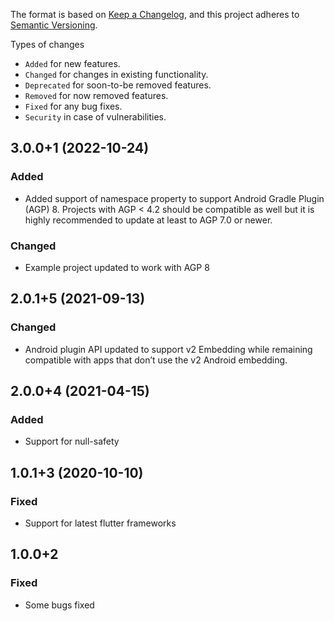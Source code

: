 The format is based on [Keep a Changelog](https://keepachangelog.com/en/1.0.0/),
and this project adheres to [Semantic Versioning](https://semver.org/spec/v2.0.0.html).

Types of changes
- `Added` for new features.
- `Changed` for changes in existing functionality.
- `Deprecated` for soon-to-be removed features.
- `Removed` for now removed features.
- `Fixed` for any bug fixes.
- `Security` in case of vulnerabilities.

## 3.0.0+1 (2022-10-24)
### Added
- Added support of namespace property to support Android Gradle Plugin (AGP) 8. Projects with AGP < 4.2 should be compatible as well but it is highly recommended to update at least to AGP 7.0 or newer.

### Changed
- Example project updated to work with AGP 8

## 2.0.1+5 (2021-09-13)
### Changed
- Android plugin API updated to support v2 Embedding while remaining compatible with apps that don’t use the v2 Android embedding.

## 2.0.0+4 (2021-04-15)
### Added
- Support for null-safety

## 1.0.1+3 (2020-10-10)
### Fixed
- Support for latest flutter frameworks

## 1.0.0+2
### Fixed
- Some bugs fixed